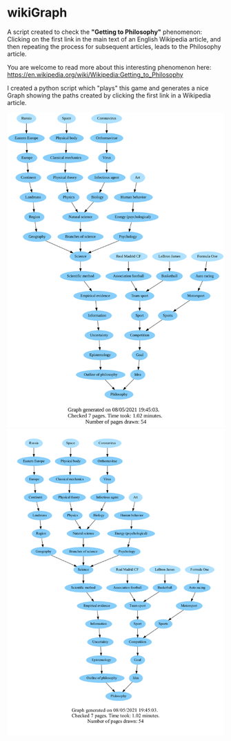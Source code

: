 # wikiGraph
A script created to check the **"Getting to Philosophy"** phenomenon:\
Clicking on the first link in the main text of an English Wikipedia article, and then repeating the process for subsequent articles, leads to the Philosophy article.

You are welcome to read more about this interesting phenomenon here: https://en.wikipedia.org/wiki/Wikipedia:Getting_to_Philosophy

I created a python script which "plays" this game and generates a nice Graph showing the paths created by clicking the first link in a Wikipedia article.


<img src="./output_examples/0.svg">
<img src="./output_examples/0.pdf">